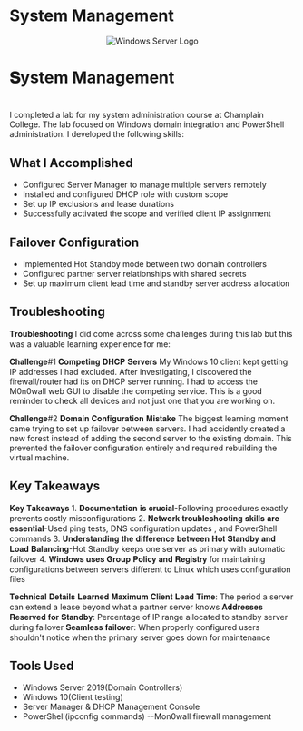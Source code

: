 # System Management
<p align="center">
<img src= "https://mertcangokgoz.com/wp-content/uploads/2020/11/windows-server-2019-fhd-logo.png" alt="Windows Server Logo"/>
</p>

<h1>𝐒ystem Management<h1></h1>
I completed a lab for my system administration course at Champlain College. The lab focused on Windows domain integration and PowerShell administration. I developed the following skills:</h1>
<br />


<h2>What I Accomplished</h2>

- Configured Server Manager to manage multiple servers remotely 
- Installed and configured DHCP role with custom scope
- Set up IP exclusions and lease durations
- Successfully activated the scope and verified client IP assignment

<h2>Failover Configuration </h2>
 
 - Implemented Hot Standby mode between two domain controllers
 - Configured partner server relationships with shared secrets
 - Set up maximum client lead time and standby server address allocation
</b> 

<h2>Troubleshooting</h2>
𝐓𝐫𝐨𝐮𝐛𝐥𝐞𝐬𝐡𝐨𝐨𝐭𝐢𝐧𝐠
I did come across some challenges during this lab but this was a valuable learning experience for me:

𝐂𝐡𝐚𝐥𝐥𝐞𝐧𝐠𝐞#1 𝐂𝐨𝐦𝐩𝐞𝐭𝐢𝐧𝐠 𝐃𝐇𝐂𝐏 𝐒𝐞𝐫𝐯𝐞𝐫𝐬 My Windows 10 client kept getting IP addresses I had excluded. After investigating, I discovered the firewall/router had its on DHCP server running. I had to access the M0n0wall web GUI to disable the competing service. This is a good reminder to check all devices and not just one that you are working on.

𝐂𝐡𝐚𝐥𝐥𝐞𝐧𝐠𝐞#2 𝐃𝐨𝐦𝐚𝐢𝐧 𝐂𝐨𝐧𝐟𝐢𝐠𝐮𝐫𝐚𝐭𝐢𝐨𝐧 𝐌𝐢𝐬𝐭𝐚𝐤𝐞 The biggest learning moment came trying to set up failover between servers. I had accidently created a new forest instead of adding the second server to the existing domain. This prevented the failover configuration entirely and required rebuilding the virtual machine.


<h2>Key Takeaways</h2>
𝐊𝐞𝐲 𝐓𝐚𝐤𝐞𝐚𝐰𝐚𝐲𝐬
1. 𝐃𝐨𝐜𝐮𝐦𝐞𝐧𝐭𝐚𝐭𝐢𝐨𝐧 𝐢𝐬 𝐜𝐫𝐮𝐜𝐢𝐚𝐥-Following procedures exactly prevents costly misconfigurations
2. 𝐍𝐞𝐭𝐰𝐨𝐫𝐤 𝐭𝐫𝐨𝐮𝐛𝐥𝐞𝐬𝐡𝐨𝐨𝐭𝐢𝐧𝐠 𝐬𝐤𝐢𝐥𝐥𝐬 𝐚𝐫𝐞 𝐞𝐬𝐬𝐞𝐧𝐭𝐢𝐚𝐥-Used ping tests, DNS configuration updates , and PowerShell commands
3. 𝐔𝐧𝐝𝐞𝐫𝐬𝐭𝐚𝐧𝐝𝐢𝐧𝐠 𝐭𝐡𝐞 𝐝𝐢𝐟𝐟𝐞𝐫𝐞𝐧𝐜𝐞 𝐛𝐞𝐭𝐰𝐞𝐞𝐧 𝐇𝐨𝐭 𝐒𝐭𝐚𝐧𝐝𝐛𝐲 𝐚𝐧𝐝 𝐋𝐨𝐚𝐝 𝐁𝐚𝐥𝐚𝐧𝐜𝐢𝐧𝐠-Hot Standby keeps one server as primary with automatic failover
4. 𝐖𝐢𝐧𝐝𝐨𝐰𝐬 𝐮𝐬𝐞𝐬 𝐆𝐫𝐨𝐮𝐩 𝐏𝐨𝐥𝐢𝐜𝐲 𝐚𝐧𝐝 𝐑𝐞𝐠𝐢𝐬𝐭𝐫𝐲 for maintaining configurations between servers different to Linux which uses configuration files

𝐓𝐞𝐜𝐡𝐧𝐢𝐜𝐚𝐥 𝐃𝐞𝐭𝐚𝐢𝐥𝐬 𝐋𝐞𝐚𝐫𝐧𝐞𝐝
𝐌𝐚𝐱𝐢𝐦𝐮𝐦 𝐂𝐥𝐢𝐞𝐧𝐭 𝐋𝐞𝐚𝐝 𝐓𝐢𝐦𝐞: The period a server can extend a lease beyond what a partner server knows
𝐀𝐝𝐝𝐫𝐞𝐬𝐬𝐞𝐬 𝐑𝐞𝐬𝐞𝐫𝐯𝐞𝐝 𝐟𝐨𝐫 𝐒𝐭𝐚𝐧𝐝𝐛𝐲: Percentage of IP range allocated to standby server during failover
𝐒𝐞𝐚𝐦𝐥𝐞𝐬𝐬 𝐟𝐚𝐢𝐥𝐨𝐯𝐞𝐫: When properly configured users shouldn't notice when the primary server goes down for maintenance

<h2>Tools Used </h2>

- Windows Server 2019(Domain Controllers)
- Windows 10(Client testing)
- Server Manager & DHCP Management Console
- PowerShell(ipconfig commands)
--Mon0wall firewall management
 
